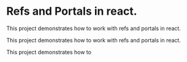 # Refs and Portals in react.

This project demonstrates how to work with refs and portals in react.

This project demonstrates how to work with refs and portals in react.

This project demonstrates how to